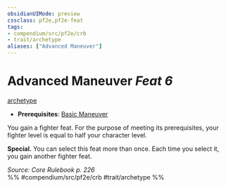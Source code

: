 ```yaml
---
obsidianUIMode: preview
cssclass: pf2e,pf2e-feat
tags:
- compendium/src/pf2e/crb
- trait/archetype
aliases: ["Advanced Maneuver"]
---
```

# Advanced Maneuver  *Feat 6*  
[archetype](rules/traits/archetype.md "Archetype Feat Trait")  

- **Prerequisites**: [Basic Maneuver](compendium/feats/basic-maneuver.md)

You gain a fighter feat. For the purpose of meeting its prerequisites, your fighter level is equal to half your character level.

**Special.** You can select this feat more than once. Each time you select it, you gain another fighter feat.

*Source: Core Rulebook p. 226*  
%% #compendium/src/pf2e/crb #trait/archetype %%